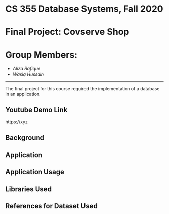 # CS 355 Database Systems, Fall 2020
# Final Project: Covserve Shop
# Group Members:
- _Aliza Rafique_
- _Wasiq Hussain_
-------

The final project for this course required the implementation of a database in an application.

## Youtube Demo Link

https://xyz

## Background

## Application

## Application Usage


## Libraries Used

## References for Dataset Used

